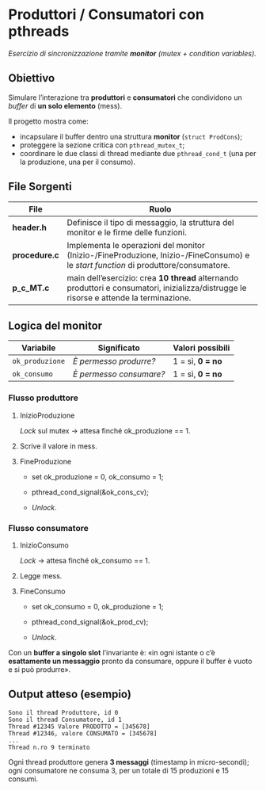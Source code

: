
# **Produttori / Consumatori con** **pthreads**

_Esercizio di sincronizzazione tramite_ **_monitor_** _(mutex + condition variables)._

## **Obiettivo**
Simulare l’interazione tra  **produttori**  e  **consumatori**  che condividono un  _buffer_  di  **un solo elemento**  (mess).

Il progetto mostra come:
-   incapsulare il buffer dentro una struttura  **monitor**  (`struct ProdCons`);
-   proteggere la sezione critica con  `pthread_mutex_t`;
-   coordinare le due classi di thread mediante due  `pthread_cond_t`  (una per la produzione, una per il consumo).

## File Sorgenti
|**File** | **Ruolo** |
|----------|----------|
| **header.h** |Definisce il tipo di messaggio, la struttura del monitor e le firme delle funzioni.
| **procedure.c** |Implementa le operazioni del monitor (Inizio-/FineProduzione,  Inizio-/FineConsumo) e le  _start function_  di produttore/consumatore.
| **p_c_MT.c** | main  dell’esercizio: crea  **10 thread**  alternando produttori e consumatori, inizializza/distrugge le risorse e attende la terminazione.

## Logica del monitor

| **Variabile** | **Significato**  | **Valori possibili**
|-----------------|-------------------|----------------|
| `ok_produzione` | _È permesso produrre?_ | 1 = sì,  **0 = no**
| `ok_consumo` | _È permesso consumare?_ | 1 = sì,  **0 = no**

### **Flusso produttore**

1.  InizioProduzione
    
    _Lock_  sul mutex → attesa finché  ok_produzione == 1.
    
2.  Scrive il valore in  mess.
    
3.  FineProduzione
    
    -   set ok_produzione = 0, ok_consumo = 1;
        
    -   pthread_cond_signal(&ok_cons_cv);
        
    -   _Unlock_.
       
### **Flusso consumatore**

1.  InizioConsumo
    
    _Lock_  → attesa finché  ok_consumo == 1.
    
2.  Legge  mess.
    
3.  FineConsumo
    
    -   set ok_consumo = 0, ok_produzione = 1;
        
    -   pthread_cond_signal(&ok_prod_cv);
        
    -   _Unlock_.
        
Con un  **buffer a singolo slot**  l’invariante è: «in ogni istante o c’è  **esattamente un messaggio**  pronto da consumare, oppure il buffer è vuoto e si può produrre».


## Output atteso (esempio)
```console
Sono il thread Produttore, id 0
Sono il thread Consumatore, id 1
Thread #12345 Valore PRODOTTO = [345678]
Thread #12346, valore CONSUMATO = [345678]
...
Thread n.ro 9 terminato
```
Ogni thread produttore genera  **3 messaggi**  (timestamp in micro-secondi); ogni consumatore ne consuma 3, per un totale di 15 produzioni e 15 consumi.